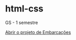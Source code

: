 # html-css
 GS - 1 semestre


<a href=https://csasfc.github.io/html-css>Abrir o projeto de Embarcações
